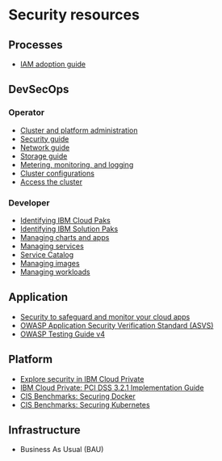 # Security resources

## Processes

- [IAM adoption guide](https://www.ibm.com/support/knowledgecenter/SSBS6K_3.1.2/user_management/iam_guide.html?view=kc) 

## DevSecOps

### Operator

- [Cluster and platform administration](https://www.ibm.com/support/knowledgecenter/SSBS6K_3.1.2/manage_cluster/manage_cluster.html?view=kc) 
- [Security guide](https://www.ibm.com/support/knowledgecenter/SSBS6K_3.1.2/user_management/admin.html?view=kc) 
- [Network guide](https://www.ibm.com/support/knowledgecenter/SSBS6K_3.1.2/manage_network/network.html?view=kc) 
- [Storage guide](https://www.ibm.com/support/knowledgecenter/SSBS6K_3.1.2/manage_cluster/cluster_storage.html?view=kc) 
- [Metering, monitoring, and logging](https://www.ibm.com/support/knowledgecenter/SSBS6K_3.1.2/manage_metrics/monitor.html?view=kc) 
- [Cluster configurations](https://www.ibm.com/support/knowledgecenter/SSBS6K_3.1.2/user_management/cluster_config.html?view=kc) 
- [Access the cluster](https://www.ibm.com/support/knowledgecenter/SSBS6K_3.1.2/manage_cluster/access_cluster.html)

### Developer

- [Identifying IBM Cloud Paks](https://www.ibm.com/support/knowledgecenter/SSBS6K_3.1.2/app_center/cloud_paks_over.html?view=kc)
- [Identifying IBM Solution Paks](https://www.ibm.com/support/knowledgecenter/SSBS6K_3.1.2/app_center/sol_pak.html?view=kc)
- [Managing charts and apps](https://www.ibm.com/support/knowledgecenter/SSBS6K_3.1.2/app_center/app_center.html?view=kc)
- [Managing services](https://www.ibm.com/support/knowledgecenter/SSBS6K_3.1.2/manage_applications/app_services.html?view=kc)
- [Service Catalog](https://www.ibm.com/support/knowledgecenter/SSBS6K_3.1.2/manage_applications/service_cat.html?view=kc)
- [Managing images](https://www.ibm.com/support/knowledgecenter/SSBS6K_3.1.2/manage_images/managing_images.html?view=kc)
- [Managing workloads](https://www.ibm.com/support/knowledgecenter/SSBS6K_3.1.2/manage_applications/manage_workloads.html?view=kc)

## Application

- [Security to safeguard and monitor your cloud apps](https://www.ibm.com/cloud/garage/architectures/securityArchitecture/implement-secure-devops)
- [OWASP Application Security Verification Standard (ASVS)](https://github.com/OWASP/ASVS)
- [OWASP Testing Guide v4](https://www.owasp.org/images/1/19/OTGv4.pdf)

## Platform

- [Explore security in IBM Cloud Private](https://www.ibm.com/cloud/garage/content/course/ibm-cloud-private-security/0)
- [IBM Cloud Private: PCI DSS 3.2.1 Implementation Guide](https://public.dhe.ibm.com/common/ssi/ecm/59/en/59022659usen/59022659usen-01_59022659USEN.pdf)
- [CIS Benchmarks: Securing Docker](https://www.cisecurity.org/benchmark/docker/)
- [CIS Benchmarks: Securing Kubernetes](https://www.cisecurity.org/benchmark/kubernetes/)

## Infrastructure
- Business As Usual (BAU)

